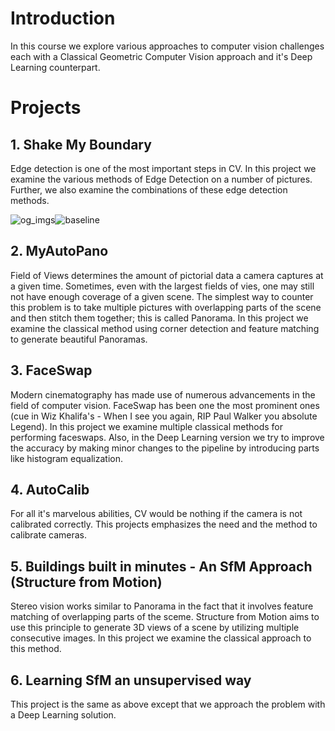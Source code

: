 # Introduction

In this course we explore various approaches to computer vision challenges each with a Classical Geometric Computer Vision approach and it's Deep Learning counterpart.

# Projects

## 1. Shake My Boundary

Edge detection is one of the most important steps in CV. In this project we examine the various methods of Edge Detection on a number of pictures. Further, we also examine the combinations of these edge detection methods.

![og_imgs](https://user-images.githubusercontent.com/35636842/218597493-6969f533-1134-48a9-a085-1deaf7ce89ef.gif)![baseline](https://user-images.githubusercontent.com/35636842/218597491-6745a414-5fd5-4c87-879c-1431f5b60c81.gif)

## 2. MyAutoPano

Field of Views determines the amount of pictorial data a camera captures at a given time. Sometimes, even with the largest fields of vies, one may still not have enough coverage of a given scene. The simplest way to counter this problem is to take multiple pictures with overlapping parts of the scene and then stitch them together; this is called Panorama. In this project we examine the classical method using corner detection and feature matching to generate beautiful Panoramas.

## 3. FaceSwap

Modern cinematography has made use of numerous advancements in the field of computer vision. FaceSwap has been one the most prominent ones (cue in Wiz Khalifa's - When I see you again, RIP Paul Walker you absolute Legend). In this project we examine multiple classical methods for performing faceswaps. Also, in the Deep Learning version we try to improve the accuracy by making minor changes to the pipeline by introducing parts like histogram equalization.

## 4. AutoCalib

For all it's marvelous abilities, CV would be nothing if the camera is not calibrated correctly. This projects emphasizes the need and the method to calibrate cameras.

## 5. Buildings built in minutes - An SfM Approach (Structure from Motion)

Stereo vision works similar to Panorama in the fact that it involves feature matching of overlapping parts of the sceme. Structure from Motion aims to use this principle to generate 3D views of a scene by utilizing multiple consecutive images. In this project we examine the classical approach to this method.

## 6. Learning SfM an unsupervised way

This project is the same as above except that we approach the problem with a Deep Learning solution.
